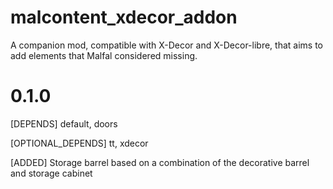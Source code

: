 # malcontent_xdecor_addon
A companion mod, compatible with X-Decor and X-Decor-libre, that aims to add elements that Malfal considered missing.

# 0.1.0
[DEPENDS] default, doors

[OPTIONAL_DEPENDS] tt, xdecor

[ADDED] Storage barrel based on a combination of the decorative barrel and storage cabinet
